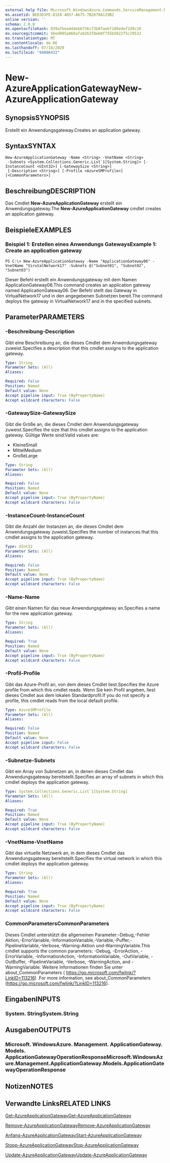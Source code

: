 ```yaml
---
external help file: Microsoft.WindowsAzure.Commands.ServiceManagement.Network.dll-Help.xml
ms.assetid: BED3D3FE-D1E8-4857-A675-7B2670A129B2
online version: ''
schema: 2.0.0
ms.openlocfilehash: 039afbea4d4eb6736cf3b0faebf189edef2d9c26
ms.sourcegitcommit: 56ed085a868afa8263f8eb0f755b5822f5c29532
ms.translationtype: MT
ms.contentlocale: de-DE
ms.lasthandoff: 07/18/2020
ms.locfileid: "94006432"
---
```

# <span data-ttu-id="fed19-101">New-AzureApplicationGateway</span><span class="sxs-lookup"><span data-stu-id="fed19-101">New-AzureApplicationGateway</span></span>

## <span data-ttu-id="fed19-102">Synopsis</span><span class="sxs-lookup"><span data-stu-id="fed19-102">SYNOPSIS</span></span>
<span data-ttu-id="fed19-103">Erstellt ein Anwendungsgateway.</span><span class="sxs-lookup"><span data-stu-id="fed19-103">Creates an application gateway.</span></span>

## <span data-ttu-id="fed19-104">Syntax</span><span class="sxs-lookup"><span data-stu-id="fed19-104">SYNTAX</span></span>

```
New-AzureApplicationGateway -Name <String> -VnetName <String>
 -Subnets <System.Collections.Generic.List`1[System.String]> [-InstanceCount <UInt32>] [-GatewaySize <String>]
 [-Description <String>] [-Profile <AzureSMProfile>] [<CommonParameters>]
```

## <span data-ttu-id="fed19-105">Beschreibung</span><span class="sxs-lookup"><span data-stu-id="fed19-105">DESCRIPTION</span></span>
<span data-ttu-id="fed19-106">Das Cmdlet **New-AzureApplicationGateway** erstellt ein Anwendungsgateway.</span><span class="sxs-lookup"><span data-stu-id="fed19-106">The **New-AzureApplicationGateway** cmdlet creates an application gateway.</span></span>

## <span data-ttu-id="fed19-107">Beispiele</span><span class="sxs-lookup"><span data-stu-id="fed19-107">EXAMPLES</span></span>

### <span data-ttu-id="fed19-108">Beispiel 1: Erstellen eines Anwendungs Gateways</span><span class="sxs-lookup"><span data-stu-id="fed19-108">Example 1: Create an application gateway</span></span>
```
PS C:\> New-AzureApplicationGateway -Name "ApplicationGateway06" -VnetName "VirutalNetwork17" -Subnets @("Subnet01", "Subnet02", "Subnet03")
```

<span data-ttu-id="fed19-109">Dieser Befehl erstellt ein Anwendungsgateway mit dem Namen ApplicationGateway06.</span><span class="sxs-lookup"><span data-stu-id="fed19-109">This command creates an application gateway named ApplicationGateway06.</span></span>
<span data-ttu-id="fed19-110">Der Befehl stellt das Gateway in VirtualNetwork17 und in den angegebenen Subnetzen bereit.</span><span class="sxs-lookup"><span data-stu-id="fed19-110">The command deploys the gateway in VirtualNetwork17 and in the specified subnets.</span></span>

## <span data-ttu-id="fed19-111">Parameter</span><span class="sxs-lookup"><span data-stu-id="fed19-111">PARAMETERS</span></span>

### <span data-ttu-id="fed19-112">-Beschreibung</span><span class="sxs-lookup"><span data-stu-id="fed19-112">-Description</span></span>
<span data-ttu-id="fed19-113">Gibt eine Beschreibung an, die dieses Cmdlet dem Anwendungsgateway zuweist.</span><span class="sxs-lookup"><span data-stu-id="fed19-113">Specifies a description that this cmdlet assigns to the application gateway.</span></span>

```yaml
Type: String
Parameter Sets: (All)
Aliases: 

Required: False
Position: Named
Default value: None
Accept pipeline input: True (ByPropertyName)
Accept wildcard characters: False
```

### <span data-ttu-id="fed19-114">-GatewaySize</span><span class="sxs-lookup"><span data-stu-id="fed19-114">-GatewaySize</span></span>
<span data-ttu-id="fed19-115">Gibt die Größe an, die dieses Cmdlet dem Anwendungsgateway zuweist.</span><span class="sxs-lookup"><span data-stu-id="fed19-115">Specifies the size that this cmdlet assigns to the application gateway.</span></span>
<span data-ttu-id="fed19-116">Gültige Werte sind:</span><span class="sxs-lookup"><span data-stu-id="fed19-116">Valid values are:</span></span>

- <span data-ttu-id="fed19-117">Kleine</span><span class="sxs-lookup"><span data-stu-id="fed19-117">Small</span></span>
- <span data-ttu-id="fed19-118">Mittel</span><span class="sxs-lookup"><span data-stu-id="fed19-118">Medium</span></span>
- <span data-ttu-id="fed19-119">Große</span><span class="sxs-lookup"><span data-stu-id="fed19-119">Large</span></span>

```yaml
Type: String
Parameter Sets: (All)
Aliases: 

Required: False
Position: Named
Default value: None
Accept pipeline input: True (ByPropertyName)
Accept wildcard characters: False
```

### <span data-ttu-id="fed19-120">-InstanceCount</span><span class="sxs-lookup"><span data-stu-id="fed19-120">-InstanceCount</span></span>
<span data-ttu-id="fed19-121">Gibt die Anzahl der Instanzen an, die dieses Cmdlet dem Anwendungsgateway zuweist.</span><span class="sxs-lookup"><span data-stu-id="fed19-121">Specifies the number of instances that this cmdlet assigns to the application gateway.</span></span>

```yaml
Type: UInt32
Parameter Sets: (All)
Aliases: 

Required: False
Position: Named
Default value: None
Accept pipeline input: True (ByPropertyName)
Accept wildcard characters: False
```

### <span data-ttu-id="fed19-122">-Name</span><span class="sxs-lookup"><span data-stu-id="fed19-122">-Name</span></span>
<span data-ttu-id="fed19-123">Gibt einen Namen für das neue Anwendungsgateway an.</span><span class="sxs-lookup"><span data-stu-id="fed19-123">Specifies a name for the new application gateway.</span></span>

```yaml
Type: String
Parameter Sets: (All)
Aliases: 

Required: True
Position: Named
Default value: None
Accept pipeline input: True (ByPropertyName)
Accept wildcard characters: False
```

### <span data-ttu-id="fed19-124">-Profil</span><span class="sxs-lookup"><span data-stu-id="fed19-124">-Profile</span></span>
<span data-ttu-id="fed19-125">Gibt das Azure-Profil an, von dem dieses Cmdlet liest.</span><span class="sxs-lookup"><span data-stu-id="fed19-125">Specifies the Azure profile from which this cmdlet reads.</span></span>
<span data-ttu-id="fed19-126">Wenn Sie kein Profil angeben, liest dieses Cmdlet aus dem lokalen Standardprofil.</span><span class="sxs-lookup"><span data-stu-id="fed19-126">If you do not specify a profile, this cmdlet reads from the local default profile.</span></span>

```yaml
Type: AzureSMProfile
Parameter Sets: (All)
Aliases: 

Required: False
Position: Named
Default value: None
Accept pipeline input: False
Accept wildcard characters: False
```

### <span data-ttu-id="fed19-127">-Subnetze</span><span class="sxs-lookup"><span data-stu-id="fed19-127">-Subnets</span></span>
<span data-ttu-id="fed19-128">Gibt ein Array von Subnetzen an, in denen dieses Cmdlet das Anwendungsgateway bereitstellt.</span><span class="sxs-lookup"><span data-stu-id="fed19-128">Specifies an array of subnets in which this cmdlet deploys the application gateway.</span></span>

```yaml
Type: System.Collections.Generic.List`1[System.String]
Parameter Sets: (All)
Aliases: 

Required: True
Position: Named
Default value: None
Accept pipeline input: True (ByPropertyName)
Accept wildcard characters: False
```

### <span data-ttu-id="fed19-129">-VnetName</span><span class="sxs-lookup"><span data-stu-id="fed19-129">-VnetName</span></span>
<span data-ttu-id="fed19-130">Gibt das virtuelle Netzwerk an, in dem dieses Cmdlet das Anwendungsgateway bereitstellt.</span><span class="sxs-lookup"><span data-stu-id="fed19-130">Specifies the virtual network in which this cmdlet deploys the application gateway.</span></span>

```yaml
Type: String
Parameter Sets: (All)
Aliases: 

Required: True
Position: Named
Default value: None
Accept pipeline input: True (ByPropertyName)
Accept wildcard characters: False
```

### <span data-ttu-id="fed19-131">CommonParameters</span><span class="sxs-lookup"><span data-stu-id="fed19-131">CommonParameters</span></span>
<span data-ttu-id="fed19-132">Dieses Cmdlet unterstützt die allgemeinen Parameter:-Debug,-Fehler Aktion,-ErrorVariable,-InformationVariable,-Variable,-Puffer,-PipelineVariable,-Verbose,-Warning-Aktion und-WarningVariable.</span><span class="sxs-lookup"><span data-stu-id="fed19-132">This cmdlet supports the common parameters: -Debug, -ErrorAction, -ErrorVariable, -InformationAction, -InformationVariable, -OutVariable, -OutBuffer, -PipelineVariable, -Verbose, -WarningAction, and -WarningVariable.</span></span> <span data-ttu-id="fed19-133">Weitere Informationen finden Sie unter about_CommonParameters ( https://go.microsoft.com/fwlink/?LinkID=113216) .</span><span class="sxs-lookup"><span data-stu-id="fed19-133">For more information, see about_CommonParameters (https://go.microsoft.com/fwlink/?LinkID=113216).</span></span>

## <span data-ttu-id="fed19-134">Eingaben</span><span class="sxs-lookup"><span data-stu-id="fed19-134">INPUTS</span></span>

### <span data-ttu-id="fed19-135">System. String</span><span class="sxs-lookup"><span data-stu-id="fed19-135">System.String</span></span>

## <span data-ttu-id="fed19-136">Ausgaben</span><span class="sxs-lookup"><span data-stu-id="fed19-136">OUTPUTS</span></span>

### <span data-ttu-id="fed19-137">Microsoft. WindowsAzure. Management. ApplicationGateway. Models. ApplicationGatewayOperationResponse</span><span class="sxs-lookup"><span data-stu-id="fed19-137">Microsoft.WindowsAzure.Management.ApplicationGateway.Models.ApplicationGatewayOperationResponse</span></span>

## <span data-ttu-id="fed19-138">Notizen</span><span class="sxs-lookup"><span data-stu-id="fed19-138">NOTES</span></span>

## <span data-ttu-id="fed19-139">Verwandte Links</span><span class="sxs-lookup"><span data-stu-id="fed19-139">RELATED LINKS</span></span>

[<span data-ttu-id="fed19-140">Get-AzureApplicationGateway</span><span class="sxs-lookup"><span data-stu-id="fed19-140">Get-AzureApplicationGateway</span></span>](./Get-AzureApplicationGateway.md)

[<span data-ttu-id="fed19-141">Remove-AzureApplicationGateway</span><span class="sxs-lookup"><span data-stu-id="fed19-141">Remove-AzureApplicationGateway</span></span>](./Remove-AzureApplicationGateway.md)

[<span data-ttu-id="fed19-142">Anfang-AzureApplicationGateway</span><span class="sxs-lookup"><span data-stu-id="fed19-142">Start-AzureApplicationGateway</span></span>](./Start-AzureApplicationGateway.md)

[<span data-ttu-id="fed19-143">Stopp-AzureApplicationGateway</span><span class="sxs-lookup"><span data-stu-id="fed19-143">Stop-AzureApplicationGateway</span></span>](./Stop-AzureApplicationGateway.md)

[<span data-ttu-id="fed19-144">Update-AzureApplicationGateway</span><span class="sxs-lookup"><span data-stu-id="fed19-144">Update-AzureApplicationGateway</span></span>](./Update-AzureApplicationGateway.md)
